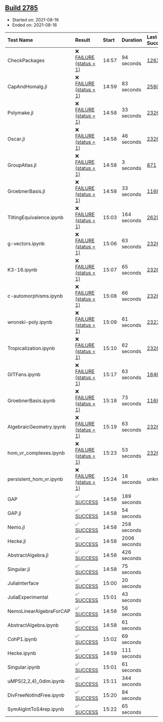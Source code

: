 ## [Build 2785](https://oscarci.mathematik.uni-kl.de/job/oscar-stable/2785/)

* Started on: 2021-08-16
* Ended on: 2021-08-16

| Test Name    | Result | Start | Duration | Last Success | First Failure |
|:-------------|:-------|:------|:---------|:-------------|:--------------|
| CheckPackages | ❌ [FAILURE (status = 1)](https://oscarci.mathematik.uni-kl.de/job/oscar-stable/2785/artifact/logs/build-2785/CheckPackages.log) | 14:57 | 94 seconds | [1263](https://oscarci.mathematik.uni-kl.de/job/oscar-stable/1263/) | [1264](https://oscarci.mathematik.uni-kl.de/job/oscar-stable/1264/) |
| CapAndHomalg.jl | ❌ [FAILURE (status = 1)](https://oscarci.mathematik.uni-kl.de/job/oscar-stable/2785/artifact/logs/build-2785/CapAndHomalg.jl.log) | 14:59 | 83 seconds | [2580](https://oscarci.mathematik.uni-kl.de/job/oscar-stable/2580/) | [2581](https://oscarci.mathematik.uni-kl.de/job/oscar-stable/2581/) |
| Polymake.jl | ❌ [FAILURE (status = 1)](https://oscarci.mathematik.uni-kl.de/job/oscar-stable/2785/artifact/logs/build-2785/Polymake.jl.log) | 14:58 | 33 seconds | [2326](https://oscarci.mathematik.uni-kl.de/job/oscar-stable/2326/) | [2327](https://oscarci.mathematik.uni-kl.de/job/oscar-stable/2327/) |
| Oscar.jl | ❌ [FAILURE (status = 1)](https://oscarci.mathematik.uni-kl.de/job/oscar-stable/2785/artifact/logs/build-2785/Oscar.jl.log) | 14:58 | 46 seconds | [2326](https://oscarci.mathematik.uni-kl.de/job/oscar-stable/2326/) | [2327](https://oscarci.mathematik.uni-kl.de/job/oscar-stable/2327/) |
| GroupAtlas.jl | ❌ [FAILURE (status = 1)](https://oscarci.mathematik.uni-kl.de/job/oscar-stable/2785/artifact/logs/build-2785/GroupAtlas.jl.log) | 14:58 | 3 seconds | [871](https://oscarci.mathematik.uni-kl.de/job/oscar-stable/871/) | [872](https://oscarci.mathematik.uni-kl.de/job/oscar-stable/872/) |
| GroebnerBasis.jl | ❌ [FAILURE (status = 1)](https://oscarci.mathematik.uni-kl.de/job/oscar-stable/2785/artifact/logs/build-2785/GroebnerBasis.jl.log) | 14:58 | 33 seconds | [1168](https://oscarci.mathematik.uni-kl.de/job/oscar-stable/1168/) | [1169](https://oscarci.mathematik.uni-kl.de/job/oscar-stable/1169/) |
| TiltingEquivalence.ipynb | ❌ [FAILURE (status = 1)](https://oscarci.mathematik.uni-kl.de/job/oscar-stable/2785/artifact/logs/build-2785/TiltingEquivalence.ipynb.log) | 15:03 | 164 seconds | [2629](https://oscarci.mathematik.uni-kl.de/job/oscar-stable/2629/) | [2630](https://oscarci.mathematik.uni-kl.de/job/oscar-stable/2630/) |
| g-vectors.ipynb | ❌ [FAILURE (status = 1)](https://oscarci.mathematik.uni-kl.de/job/oscar-stable/2785/artifact/logs/build-2785/g-vectors.ipynb.log) | 15:06 | 63 seconds | [2326](https://oscarci.mathematik.uni-kl.de/job/oscar-stable/2326/) | [2327](https://oscarci.mathematik.uni-kl.de/job/oscar-stable/2327/) |
| K3-16.ipynb | ❌ [FAILURE (status = 1)](https://oscarci.mathematik.uni-kl.de/job/oscar-stable/2785/artifact/logs/build-2785/K3-16.ipynb.log) | 15:07 | 65 seconds | [2326](https://oscarci.mathematik.uni-kl.de/job/oscar-stable/2326/) | [2327](https://oscarci.mathematik.uni-kl.de/job/oscar-stable/2327/) |
| c-automorphisms.ipynb | ❌ [FAILURE (status = 1)](https://oscarci.mathematik.uni-kl.de/job/oscar-stable/2785/artifact/logs/build-2785/c-automorphisms.ipynb.log) | 15:08 | 66 seconds | [2326](https://oscarci.mathematik.uni-kl.de/job/oscar-stable/2326/) | [2327](https://oscarci.mathematik.uni-kl.de/job/oscar-stable/2327/) |
| wronski-poly.ipynb | ❌ [FAILURE (status = 1)](https://oscarci.mathematik.uni-kl.de/job/oscar-stable/2785/artifact/logs/build-2785/wronski-poly.ipynb.log) | 15:09 | 61 seconds | [2323](https://oscarci.mathematik.uni-kl.de/job/oscar-stable/2323/) | [2324](https://oscarci.mathematik.uni-kl.de/job/oscar-stable/2324/) |
| Tropicalization.ipynb | ❌ [FAILURE (status = 1)](https://oscarci.mathematik.uni-kl.de/job/oscar-stable/2785/artifact/logs/build-2785/Tropicalization.ipynb.log) | 15:10 | 62 seconds | [2326](https://oscarci.mathematik.uni-kl.de/job/oscar-stable/2326/) | [2327](https://oscarci.mathematik.uni-kl.de/job/oscar-stable/2327/) |
| GITFans.ipynb | ❌ [FAILURE (status = 1)](https://oscarci.mathematik.uni-kl.de/job/oscar-stable/2785/artifact/logs/build-2785/GITFans.ipynb.log) | 15:17 | 63 seconds | [1646](https://oscarci.mathematik.uni-kl.de/job/oscar-stable/1646/) | [1647](https://oscarci.mathematik.uni-kl.de/job/oscar-stable/1647/) |
| GroebnerBasis.ipynb | ❌ [FAILURE (status = 1)](https://oscarci.mathematik.uni-kl.de/job/oscar-stable/2785/artifact/logs/build-2785/GroebnerBasis.ipynb.log) | 15:18 | 73 seconds | [1168](https://oscarci.mathematik.uni-kl.de/job/oscar-stable/1168/) | [1169](https://oscarci.mathematik.uni-kl.de/job/oscar-stable/1169/) |
| AlgebraicGeometry.ipynb | ❌ [FAILURE (status = 1)](https://oscarci.mathematik.uni-kl.de/job/oscar-stable/2785/artifact/logs/build-2785/AlgebraicGeometry.ipynb.log) | 15:19 | 63 seconds | [2326](https://oscarci.mathematik.uni-kl.de/job/oscar-stable/2326/) | [2327](https://oscarci.mathematik.uni-kl.de/job/oscar-stable/2327/) |
| hom_vr_complexes.ipynb | ❌ [FAILURE (status = 1)](https://oscarci.mathematik.uni-kl.de/job/oscar-stable/2785/artifact/logs/build-2785/hom_vr_complexes.ipynb.log) | 15:23 | 53 seconds | [2326](https://oscarci.mathematik.uni-kl.de/job/oscar-stable/2326/) | [2327](https://oscarci.mathematik.uni-kl.de/job/oscar-stable/2327/) |
| persistent_hom_vr.ipynb | ❌ [FAILURE (status = 1)](https://oscarci.mathematik.uni-kl.de/job/oscar-stable/2785/artifact/logs/build-2785/persistent_hom_vr.ipynb.log) | 15:24 | 16 seconds | unknown | unknown |
| GAP | ✅ [SUCCESS](https://oscarci.mathematik.uni-kl.de/job/oscar-stable/2785/artifact/logs/build-2785/GAP.log) | 14:58 | 189 seconds |  |  |
| GAP.jl | ✅ [SUCCESS](https://oscarci.mathematik.uni-kl.de/job/oscar-stable/2785/artifact/logs/build-2785/GAP.jl.log) | 14:58 | 54 seconds |  |  |
| Nemo.jl | ✅ [SUCCESS](https://oscarci.mathematik.uni-kl.de/job/oscar-stable/2785/artifact/logs/build-2785/Nemo.jl.log) | 14:58 | 258 seconds |  |  |
| Hecke.jl | ✅ [SUCCESS](https://oscarci.mathematik.uni-kl.de/job/oscar-stable/2785/artifact/logs/build-2785/Hecke.jl.log) | 14:58 | 2006 seconds |  |  |
| AbstractAlgebra.jl | ✅ [SUCCESS](https://oscarci.mathematik.uni-kl.de/job/oscar-stable/2785/artifact/logs/build-2785/AbstractAlgebra.jl.log) | 14:58 | 426 seconds |  |  |
| Singular.jl | ✅ [SUCCESS](https://oscarci.mathematik.uni-kl.de/job/oscar-stable/2785/artifact/logs/build-2785/Singular.jl.log) | 14:58 | 75 seconds |  |  |
| JuliaInterface | ✅ [SUCCESS](https://oscarci.mathematik.uni-kl.de/job/oscar-stable/2785/artifact/logs/build-2785/JuliaInterface.log) | 15:00 | 20 seconds |  |  |
| JuliaExperimental | ✅ [SUCCESS](https://oscarci.mathematik.uni-kl.de/job/oscar-stable/2785/artifact/logs/build-2785/JuliaExperimental.log) | 15:01 | 43 seconds |  |  |
| NemoLinearAlgebraForCAP | ✅ [SUCCESS](https://oscarci.mathematik.uni-kl.de/job/oscar-stable/2785/artifact/logs/build-2785/NemoLinearAlgebraForCAP.log) | 14:58 | 56 seconds |  |  |
| AbstractAlgebra.ipynb | ✅ [SUCCESS](https://oscarci.mathematik.uni-kl.de/job/oscar-stable/2785/artifact/logs/build-2785/AbstractAlgebra.ipynb.log) | 14:58 | 61 seconds |  |  |
| CohP1.ipynb | ✅ [SUCCESS](https://oscarci.mathematik.uni-kl.de/job/oscar-stable/2785/artifact/logs/build-2785/CohP1.ipynb.log) | 15:02 | 69 seconds |  |  |
| Hecke.ipynb | ✅ [SUCCESS](https://oscarci.mathematik.uni-kl.de/job/oscar-stable/2785/artifact/logs/build-2785/Hecke.ipynb.log) | 14:59 | 111 seconds |  |  |
| Singular.ipynb | ✅ [SUCCESS](https://oscarci.mathematik.uni-kl.de/job/oscar-stable/2785/artifact/logs/build-2785/Singular.ipynb.log) | 15:01 | 61 seconds |  |  |
| uMPS(2,2,4)_0dim.ipynb | ✅ [SUCCESS](https://oscarci.mathematik.uni-kl.de/job/oscar-stable/2785/artifact/logs/build-2785/uMPS-2-2-4-_0dim.ipynb.log) | 15:11 | 344 seconds |  |  |
| DivFreeNotIndFree.ipynb | ✅ [SUCCESS](https://oscarci.mathematik.uni-kl.de/job/oscar-stable/2785/artifact/logs/build-2785/DivFreeNotIndFree.ipynb.log) | 15:20 | 84 seconds |  |  |
| SymAlgIntToS4rep.ipynb | ✅ [SUCCESS](https://oscarci.mathematik.uni-kl.de/job/oscar-stable/2785/artifact/logs/build-2785/SymAlgIntToS4rep.ipynb.log) | 15:22 | 65 seconds |  |  |
